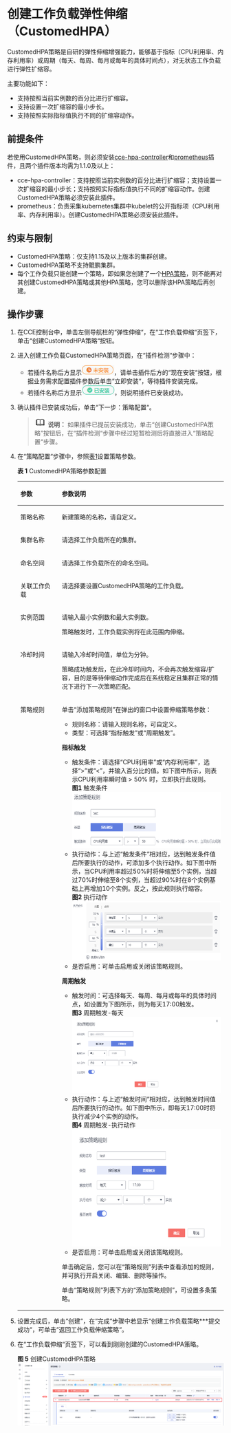 # 创建工作负载弹性伸缩（CustomedHPA）<a name="cce_01_0292"></a>

CustomedHPA策略是自研的弹性伸缩增强能力，能够基于指标（CPU利用率、内存利用率）或周期（每天、每周、每月或每年的具体时间点），对无状态工作负载进行弹性扩缩容。

主要功能如下：

-   支持按照当前实例数的百分比进行扩缩容。
-   支持设置一次扩缩容的最小步长。
-   支持按照实际指标值执行不同的扩缩容动作。

## 前提条件<a name="section194973810277"></a>

若使用CustomedHPA策略，则必须安装[cce-hpa-controller](cce-hpa-controller.md)和[prometheus](prometheus.md)插件，且两个插件版本均需为1.1.0及以上：

-   cce-hpa-controller：支持按照当前实例数的百分比进行扩缩容；支持设置一次扩缩容的最小步长；支持按照实际指标值执行不同的扩缩容动作。创建CustomedHPA策略必须安装此插件。
-   prometheus：负责采集kubernetes集群中kubelet的公开指标项（CPU利用率、内存利用率）。创建CustomedHPA策略必须安装此插件。

## 约束与限制<a name="section107429267459"></a>

-   CustomedHPA策略：仅支持1.15及以上版本的集群创建。
-   CustomedHPA策略不支持鲲鹏集群。
-   每个工作负载只能创建一个策略，即如果您创建了一个[HPA策略](创建工作负载弹性伸缩（HPA）.md)，则不能再对其创建CustomedHPA策略或其他HPA策略，您可以删除该HPA策略后再创建。

## 操作步骤<a name="section15633192745418"></a>

1.  在CCE控制台中，单击左侧导航栏的“弹性伸缩“，在“工作负载伸缩“页签下，单击“创建CustomedHPA策略“按钮。
2.  进入创建工作负载CustomedHPA策略页面，在“插件检测“步骤中：
    -   若插件名称后方显示![](figures/zh-cn_image_0000001089686450.png)，请单击插件后方的“现在安装“按钮，根据业务需求配置插件参数后单击“立即安装“，等待插件安装完成。
    -   若插件名称后方显示![](figures/zh-cn_image_0000001136785453.png)，则说明插件已安装成功。

3.  确认插件已安装成功后，单击“下一步：策略配置“。

    >![](public_sys-resources/icon-note.gif) **说明：** 
    >如果插件已提前安装成功，单击“创建CustomedHPA策略”按钮后，在“插件检测“步骤中经过短暂检测后将直接进入“策略配置“步骤。

4.  在“策略配置“步骤中，参照[表1](#table1318553420299)设置策略参数。

    **表 1**  CustomedHPA策略参数配置

    <a name="table1318553420299"></a>
    <table><thead align="left"><tr id="row1718512347298"><th class="cellrowborder" valign="top" width="20.02%" id="mcps1.2.3.1.1"><p id="p21851034142915"><a name="p21851034142915"></a><a name="p21851034142915"></a>参数</p>
    </th>
    <th class="cellrowborder" valign="top" width="79.97999999999999%" id="mcps1.2.3.1.2"><p id="p9185134122918"><a name="p9185134122918"></a><a name="p9185134122918"></a>参数说明</p>
    </th>
    </tr>
    </thead>
    <tbody><tr id="row13185434192914"><td class="cellrowborder" valign="top" width="20.02%" headers="mcps1.2.3.1.1 "><p id="p1818519343291"><a name="p1818519343291"></a><a name="p1818519343291"></a>策略名称</p>
    </td>
    <td class="cellrowborder" valign="top" width="79.97999999999999%" headers="mcps1.2.3.1.2 "><p id="p171851134112914"><a name="p171851134112914"></a><a name="p171851134112914"></a>新建策略的名称，请自定义。</p>
    </td>
    </tr>
    <tr id="row6185133422918"><td class="cellrowborder" valign="top" width="20.02%" headers="mcps1.2.3.1.1 "><p id="p418573419299"><a name="p418573419299"></a><a name="p418573419299"></a>集群名称</p>
    </td>
    <td class="cellrowborder" valign="top" width="79.97999999999999%" headers="mcps1.2.3.1.2 "><p id="p181851034152917"><a name="p181851034152917"></a><a name="p181851034152917"></a>请选择工作负载所在的集群。</p>
    </td>
    </tr>
    <tr id="row14185173417296"><td class="cellrowborder" valign="top" width="20.02%" headers="mcps1.2.3.1.1 "><p id="p61852346296"><a name="p61852346296"></a><a name="p61852346296"></a>命名空间</p>
    </td>
    <td class="cellrowborder" valign="top" width="79.97999999999999%" headers="mcps1.2.3.1.2 "><p id="p12185163410297"><a name="p12185163410297"></a><a name="p12185163410297"></a>请选择工作负载所在的命名空间。</p>
    </td>
    </tr>
    <tr id="row2018563419298"><td class="cellrowborder" valign="top" width="20.02%" headers="mcps1.2.3.1.1 "><p id="p13185133415295"><a name="p13185133415295"></a><a name="p13185133415295"></a>关联工作负载</p>
    </td>
    <td class="cellrowborder" valign="top" width="79.97999999999999%" headers="mcps1.2.3.1.2 "><p id="p181851934122917"><a name="p181851934122917"></a><a name="p181851934122917"></a>请选择要设置CustomedHPA策略的工作负载。</p>
    </td>
    </tr>
    <tr id="row1318511345294"><td class="cellrowborder" valign="top" width="20.02%" headers="mcps1.2.3.1.1 "><p id="p1918573418291"><a name="p1918573418291"></a><a name="p1918573418291"></a>实例范围</p>
    </td>
    <td class="cellrowborder" valign="top" width="79.97999999999999%" headers="mcps1.2.3.1.2 "><p id="p17739423181414"><a name="p17739423181414"></a><a name="p17739423181414"></a>请输入最小实例数和最大实例数。</p>
    <p id="p1718553411296"><a name="p1718553411296"></a><a name="p1718553411296"></a>策略触发时，工作负载实例将在此范围内伸缩。</p>
    </td>
    </tr>
    <tr id="row1428311016121"><td class="cellrowborder" valign="top" width="20.02%" headers="mcps1.2.3.1.1 "><p id="p1328314013126"><a name="p1328314013126"></a><a name="p1328314013126"></a>冷却时间</p>
    </td>
    <td class="cellrowborder" valign="top" width="79.97999999999999%" headers="mcps1.2.3.1.2 "><p id="p161910175143"><a name="p161910175143"></a><a name="p161910175143"></a>请输入冷却时间值，单位为分钟。</p>
    <p id="p9283180161212"><a name="p9283180161212"></a><a name="p9283180161212"></a>策略成功触发后，在此冷却时间内，不会再次触发缩容/扩容，目的是等待伸缩动作完成后在系统稳定且集群正常的情况下进行下一次策略匹配。</p>
    </td>
    </tr>
    <tr id="row20185183462913"><td class="cellrowborder" valign="top" width="20.02%" headers="mcps1.2.3.1.1 "><p id="p918583418295"><a name="p918583418295"></a><a name="p918583418295"></a>策略规则</p>
    </td>
    <td class="cellrowborder" valign="top" width="79.97999999999999%" headers="mcps1.2.3.1.2 "><p id="p3272153618157"><a name="p3272153618157"></a><a name="p3272153618157"></a>单击<span class="uicontrol" id="uicontrol827055114156"><a name="uicontrol827055114156"></a><a name="uicontrol827055114156"></a>“添加策略规则”</span>在弹出的窗口中设置伸缩策略参数：</p>
    <a name="ul1118523472911"></a><a name="ul1118523472911"></a><ul id="ul1118523472911"><li>规则名称：请输入规则名称，可自定义。</li><li>类型：可选择<span class="uicontrol" id="uicontrol111853343295"><a name="uicontrol111853343295"></a><a name="uicontrol111853343295"></a>“指标触发”</span>或<span class="uicontrol" id="uicontrol8537183924318"><a name="uicontrol8537183924318"></a><a name="uicontrol8537183924318"></a>“周期触发”</span>。</li></ul>
    <p id="p51991125164415"><a name="p51991125164415"></a><a name="p51991125164415"></a><strong id="b112712277447"><a name="b112712277447"></a><a name="b112712277447"></a>指标触发</strong></p>
    <a name="ul7210112510444"></a><a name="ul7210112510444"></a><ul id="ul7210112510444"><li>触发条件：请选择<span class="uicontrol" id="uicontrol139971753132917"><a name="uicontrol139971753132917"></a><a name="uicontrol139971753132917"></a>“CPU利用率”</span>或<span class="uicontrol" id="uicontrol8997553182915"><a name="uicontrol8997553182915"></a><a name="uicontrol8997553182915"></a>“内存利用率”</span>，选择<span class="uicontrol" id="uicontrol199971353172910"><a name="uicontrol199971353172910"></a><a name="uicontrol199971353172910"></a>“&gt;”</span>或<span class="uicontrol" id="uicontrol099715534291"><a name="uicontrol099715534291"></a><a name="uicontrol099715534291"></a>“&lt;”</span>，并输入百分比的值。如下图中所示，则表示CPU利用率瞬时值 &gt; 50% 时，立即执行此规则。<div class="fignone" id="fig16210182584412"><a name="fig16210182584412"></a><a name="fig16210182584412"></a><span class="figcap"><b>图1 </b>触发条件</span><br><a name="image5615192313225"></a><a name="image5615192313225"></a><span><img id="image5615192313225" src="figures/触发条件.png" width="413.63" height="131.699792"></span></div>
    </li><li>执行动作：与上述<span class="uicontrol" id="uicontrol1621082513447"><a name="uicontrol1621082513447"></a><a name="uicontrol1621082513447"></a>“触发条件”</span>相对应，达到触发条件值后所要执行的动作，可添加多个执行动作。如下图中所示，当CPU利用率超过50%时将伸缩至5个实例，当超过70%时伸缩至8个实例，当超过90%时在8个实例基础上再增加10个实例。反之，按此规则执行缩容。<div class="fignone" id="fig921072518446"><a name="fig921072518446"></a><a name="fig921072518446"></a><span class="figcap"><b>图2 </b>执行动作</span><br><a name="image1226732611245"></a><a name="image1226732611245"></a><span><img id="image1226732611245" src="figures/执行动作.png" width="413.63" height="138.05293600000002"></span></div>
    </li><li>是否启用：可单击启用或关闭该策略规则。</li></ul>
    <p id="p1559773314518"><a name="p1559773314518"></a><a name="p1559773314518"></a><strong id="b1244574912453"><a name="b1244574912453"></a><a name="b1244574912453"></a>周期触发</strong></p>
    <a name="ul676113102462"></a><a name="ul676113102462"></a><ul id="ul676113102462"><li>触发时间：可选择每天、每周、每月或每年的具体时间点，如设置为下图所示，则为每天17:00触发。<div class="fignone" id="fig626073005017"><a name="fig626073005017"></a><a name="fig626073005017"></a><span class="figcap"><b>图3 </b>周期触发-每天</span><br><a name="image814831725011"></a><a name="image814831725011"></a><span><img id="image814831725011" src="figures/周期触发-每天.png" height="178.12929400000002" width="413.63"></span></div>
    </li><li>执行动作：与上述<span class="uicontrol" id="uicontrol9492546161716"><a name="uicontrol9492546161716"></a><a name="uicontrol9492546161716"></a>“触发时间”</span>相对应，达到触发时间值后所要执行的动作。如下图中所示，即每天17:00时将执行减少4个实例的动作。<div class="fignone" id="fig5492546111720"><a name="fig5492546111720"></a><a name="fig5492546111720"></a><span class="figcap"><b>图4 </b>周期触发-执行动作</span><br><a name="image11168046532"></a><a name="image11168046532"></a><span><img id="image11168046532" src="figures/周期触发-执行动作.png" width="413.63" height="272.199795"></span></div>
    </li><li>是否启用：可单击启用或关闭该策略规则。</li></ul>
    <p id="p16849185724113"><a name="p16849185724113"></a><a name="p16849185724113"></a>单击确定后，您可以在<span class="uicontrol" id="uicontrol38493574412"><a name="uicontrol38493574412"></a><a name="uicontrol38493574412"></a>“策略规则”</span>列表中查看添加的规则，并可执行开启关闭、编辑、删除等操作。</p>
    <p id="p191851634172918"><a name="p191851634172918"></a><a name="p191851634172918"></a>单击<span class="uicontrol" id="uicontrol14289104184212"><a name="uicontrol14289104184212"></a><a name="uicontrol14289104184212"></a>“策略规则”</span>列表下方的<span class="uicontrol" id="uicontrol418543422918"><a name="uicontrol418543422918"></a><a name="uicontrol418543422918"></a>“添加策略规则”</span>，可设置多条策略。</p>
    </td>
    </tr>
    </tbody>
    </table>

5.  设置完成后，单击“创建“，在“完成“步骤中若显示“创建工作负载策略\*\*\*提交成功“，可单击“返回工作负载伸缩策略“。
6.  在“工作负载伸缩“页签下，可以看到刚刚创建的CustomedHPA策略。

    **图 5**  创建CustomedHPA策略<a name="fig111856344292"></a>  
    ![](figures/创建CustomedHPA策略.png "创建CustomedHPA策略")


